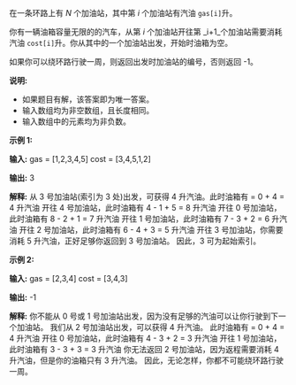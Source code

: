 在一条环路上有 _N_ 个加油站，其中第 _i_ 个加油站有汽油 `gas[i]`升。

你有一辆油箱容量无限的的汽车，从第 _i_ 个加油站开往第 _i+1_个加油站需要消耗汽油 `cost[i]`升。你从其中的一个加油站出发，开始时油箱为空。

如果你可以绕环路行驶一周，则返回出发时加油站的编号，否则返回 -1。

**说明:** 

*   如果题目有解，该答案即为唯一答案。
*   输入数组均为非空数组，且长度相同。
*   输入数组中的元素均为非负数。

**示例 1:**

**输入:** 
gas  = \[1,2,3,4,5\]
cost = \[3,4,5,1,2\]

**输出:** 3

**解释:** 从 3 号加油站(索引为 3 处)出发，可获得 4 升汽油。此时油箱有 = 0 + 4 = 4 升汽油
开往 4 号加油站，此时油箱有 4 - 1 + 5 = 8 升汽油
开往 0 号加油站，此时油箱有 8 - 2 + 1 = 7 升汽油
开往 1 号加油站，此时油箱有 7 - 3 + 2 = 6 升汽油
开往 2 号加油站，此时油箱有 6 - 4 + 3 = 5 升汽油
开往 3 号加油站，你需要消耗 5 升汽油，正好足够你返回到 3 号加油站。
因此，3 可为起始索引。

**示例 2:**

**输入:** 
gas  = \[2,3,4\]
cost = \[3,4,3\]

**输出:** -1

**解释:** 你不能从 0 号或 1 号加油站出发，因为没有足够的汽油可以让你行驶到下一个加油站。
我们从 2 号加油站出发，可以获得 4 升汽油。 此时油箱有 = 0 + 4 = 4 升汽油
开往 0 号加油站，此时油箱有 4 - 3 + 2 = 3 升汽油
开往 1 号加油站，此时油箱有 3 - 3 + 3 = 3 升汽油
你无法返回 2 号加油站，因为返程需要消耗 4 升汽油，但是你的油箱只有 3 升汽油。
因此，无论怎样，你都不可能绕环路行驶一周。